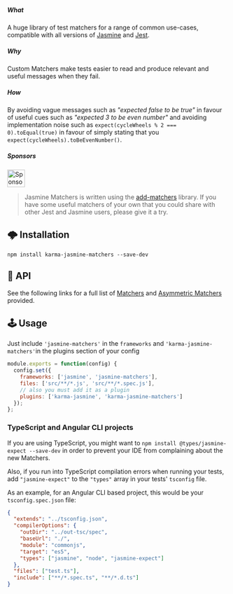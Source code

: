 ##### What

A huge library of test matchers for a range of common use-cases, compatible with all versions of
[Jasmine](http://jasmine.github.io/) and [Jest](http://facebook.github.io/jest/).

##### Why

Custom Matchers make tests easier to read and produce relevant and useful messages when they fail.

##### How

By avoiding vague messages such as _"expected false to be true"_ in favour of useful cues such as _"expected 3 to be
even number"_ and avoiding implementation noise such as `expect(cycleWheels % 2 === 0).toEqual(true)` in favour of
simply stating that you `expect(cycleWheels).toBeEvenNumber()`.

##### Sponsors

<a href="https://browserstack.com">
  <img alt="Sponsored by BrowserStack" src="https://cdn.rawgit.com/JamieMason/Jasmine-Matchers/ad1ea0e6/browserstack.svg" height="40" />
</a>

> Jasmine Matchers is written using the [add-matchers](https://github.com/JamieMason/add-matchers) library. If you have
> some useful matchers of your own that you could share with other Jest and Jasmine users, please give it a try.

## 🌩 Installation

```
npm install karma-jasmine-matchers --save-dev
```

## 📝 API

See the following links for a full list of [Matchers](https://github.com/JamieMason/Jasmine-Matchers#matchers) and
[Asymmetric Matchers](https://github.com/JamieMason/Jasmine-Matchers#asymmetric-matchers) provided.

## 🕹 Usage

Just include `'jasmine-matchers'` in the `frameworks` and `'karma-jasmine-matchers'`in the plugins section of your
config

```js
module.exports = function(config) {
  config.set({
    frameworks: ['jasmine', 'jasmine-matchers'],
    files: ['src/**/*.js', 'src/**/*.spec.js'],
    // also you must add it as a plugin
    plugins: ['karma-jasmine', 'karma-jasmine-matchers']
  });
};
```

### TypeScript and Angular CLI projects

If you are using TypeScript, you might want to `npm install @types/jasmine-expect --save-dev` in order to prevent your
IDE from complaining about the new Matchers.

Also, if you run into TypeScript compilation errors when running your tests, add `"jasmine-expect"` to the `"types"`
array in your tests' `tsconfig` file.

As an example, for an Angular CLI based project, this would be your `tsconfig.spec.json` file:

```json
{
  "extends": "../tsconfig.json",
  "compilerOptions": {
    "outDir": "../out-tsc/spec",
    "baseUrl": "./",
    "module": "commonjs",
    "target": "es5",
    "types": ["jasmine", "node", "jasmine-expect"]
  },
  "files": ["test.ts"],
  "include": ["**/*.spec.ts", "**/*.d.ts"]
}
```
